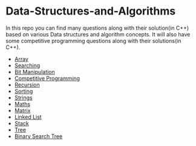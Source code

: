 # Data-Structures-and-Algorithms
>>
In this repo you can find many questions along with their solution(in C++) based on various Data structures and algorithm concepts.
It will also have some competitive programming questions along with their solutions(in C++).

>>

* [Array](/Array/readme.md)
* [Searching](/Searching/Searching.md)
* [Bit Manipulation](/bit_m)
* [Competitive Programming](/Cp)
* [Recursion](/recursion/readme.md)
* [Sorting](/sorting/readme.md)
* [Strings](/string/readme.md)
* [Maths](/maths/readme.md)
* [Matrix](/matrix/readme.md)
* [Linked List](/linked_list/readme.md)
* [Stack](/stack/readme.md)
* [Tree](/tree/readme.md)
* [Binary Search Tree](/bst/readme.md)


